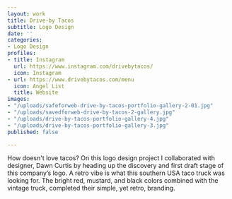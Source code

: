 ```yaml
---
layout: work
title: Drive-by Tacos
subtitle: Logo Design
date: ''
categories:
- Logo Design
profiles:
- title: Instagram
  url: https://www.instagram.com/drivebytacos/
  icon: Instagram
- url: https://www.drivebytacos.com/menu
  icon: Angel List
  title: Website
images:
- "/uploads/safeforweb-drive-by-tacos-portfolio-gallery-2-01.jpg"
- "/uploads/savedforweb-drive-by-tacos-2-gallery.jpg"
- "/uploads/drive-by-tacos-portfolio-gallery-4.jpg"
- "/uploads/drive-by-tacos-portfolio-gallery-3.jpg"
published: false

---
```

How doesn't love tacos? On this logo design project I collaborated with designer, Dawn Curtis by heading up the discovery and first draft stage of this company’s logo. A retro vibe is what this southern USA taco truck was looking for. The bright red, mustard, and black colors combined with the vintage truck, completed their simple, yet retro, branding.